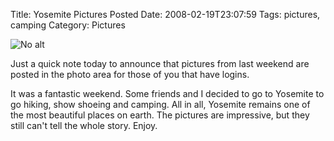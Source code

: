 Title: Yosemite Pictures Posted
Date: 2008-02-19T23:07:59
Tags: pictures, camping
Category: Pictures

![No alt]({filename}/images/Yosemite%20Cover%20Pic.JPG)

Just a quick note today to announce that pictures from last weekend are 
posted in the photo area for those of you that have logins. 

It was a fantastic weekend. Some friends and I decided to go to Yosemite to
go hiking, show shoeing and camping. All in all, Yosemite remains one of 
the most beautiful places on earth. The pictures are impressive, 
but they still can't tell the whole story. Enjoy.
